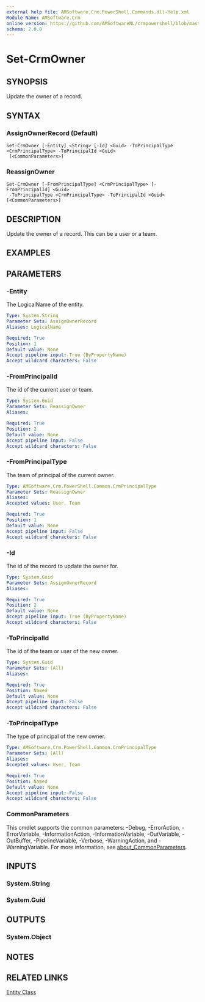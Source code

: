 ```yaml
---
external help file: AMSoftware.Crm.PowerShell.Commands.dll-Help.xml
Module Name: AMSoftware.Crm
online version: https://github.com/AMSoftwareNL/crmpowershell/blob/master/docs/Set-CrmOwner.md
schema: 2.0.0
---
```


# Set-CrmOwner

## SYNOPSIS
Update the owner of a record.

## SYNTAX

### AssignOwnerRecord (Default)
```
Set-CrmOwner [-Entity] <String> [-Id] <Guid> -ToPrincipalType <CrmPrincipalType> -ToPrincipalId <Guid>
 [<CommonParameters>]
```

### ReassignOwner
```
Set-CrmOwner [-FromPrincipalType] <CrmPrincipalType> [-FromPrincipalId] <Guid>
 -ToPrincipalType <CrmPrincipalType> -ToPrincipalId <Guid> [<CommonParameters>]
```

## DESCRIPTION
Update the owner of a record. This can be a user or a team.

## EXAMPLES

## PARAMETERS

### -Entity
The LogicalName of the entity.

```yaml
Type: System.String
Parameter Sets: AssignOwnerRecord
Aliases: LogicalName

Required: True
Position: 1
Default value: None
Accept pipeline input: True (ByPropertyName)
Accept wildcard characters: False
```

### -FromPrincipalId
The id of the current user or team.

```yaml
Type: System.Guid
Parameter Sets: ReassignOwner
Aliases:

Required: True
Position: 2
Default value: None
Accept pipeline input: False
Accept wildcard characters: False
```

### -FromPrincipalType
The team of principal of the current owner.

```yaml
Type: AMSoftware.Crm.PowerShell.Common.CrmPrincipalType
Parameter Sets: ReassignOwner
Aliases:
Accepted values: User, Team

Required: True
Position: 1
Default value: None
Accept pipeline input: False
Accept wildcard characters: False
```

### -Id
The id of the record to update the owner for.

```yaml
Type: System.Guid
Parameter Sets: AssignOwnerRecord
Aliases:

Required: True
Position: 2
Default value: None
Accept pipeline input: True (ByPropertyName)
Accept wildcard characters: False
```

### -ToPrincipalId
The id of the team or user of the new owner.

```yaml
Type: System.Guid
Parameter Sets: (All)
Aliases:

Required: True
Position: Named
Default value: None
Accept pipeline input: False
Accept wildcard characters: False
```

### -ToPrincipalType
The type of principal of the new owner.

```yaml
Type: AMSoftware.Crm.PowerShell.Common.CrmPrincipalType
Parameter Sets: (All)
Aliases:
Accepted values: User, Team

Required: True
Position: Named
Default value: None
Accept pipeline input: False
Accept wildcard characters: False
```

### CommonParameters
This cmdlet supports the common parameters: -Debug, -ErrorAction, -ErrorVariable, -InformationAction, -InformationVariable, -OutVariable, -OutBuffer, -PipelineVariable, -Verbose, -WarningAction, and -WarningVariable. For more information, see [about_CommonParameters](http://go.microsoft.com/fwlink/?LinkID=113216).

## INPUTS

### System.String

### System.Guid

## OUTPUTS

### System.Object
## NOTES

## RELATED LINKS

[Entity Class](https://docs.microsoft.com/en-us/dotnet/api/microsoft.xrm.sdk.entity)
